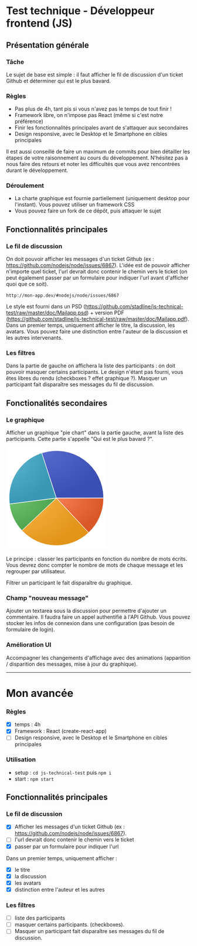 Test technique - Développeur frontend (JS)
==========================================

## Présentation générale

### Tâche

Le sujet de base est simple : il faut afficher le fil de discussion d'un ticket Github et déterminer qui est le plus bavard.

### Règles

* Pas plus de 4h, tant pis si vous n'avez pas le temps de tout finir !
* Framework libre, on n'impose pas React (même si c'est notre préférence)
* Finir les fonctionnalités principales avant de s'attaquer aux secondaires
* Design responsive, avec le Desktop et le Smartphone en cibles principales

Il est aussi conseillé de faire un maximum de commits pour bien détailler les étapes de votre raisonnement au cours du développement. N'hésitez pas à nous faire des retours et noter les difficultés que vous avez rencontrées durant le développement.

### Déroulement

* La charte graphique est fournie partiellement (uniquement desktop pour l'instant). Vous pouvez utiliser un framework CSS
* Vous pouvez faire un fork de ce dépôt, puis attaquer le sujet

## Fonctionnalités principales

### Le fil de discussion

On doit pouvoir afficher les messages d'un ticket Github (ex : https://github.com/nodejs/node/issues/6867). L'idée est de pouvoir afficher n'importe quel ticket, l'url devrait donc contenir le chemin vers le ticket (on peut également passer par un formulaire pour indiquer l'url avant d'afficher quoi que ce soit).

```
http://mon-app.dev/#nodejs/node/issues/6867
```

Le style est fourni dans un PSD (https://github.com/stadline/js-technical-test/raw/master/doc/Mailapp.psd) + version PDF (https://github.com/stadline/js-technical-test/raw/master/doc/Mailapp.pdf).
Dans un premier temps, uniquement afficher le titre, la discussion, les avatars. Vous pouvez faire une distinction entre l'auteur de la discussion et les autres intervenants.

### Les filtres

Dans la partie de gauche on affichera la liste des participants : on doit pouvoir masquer certains participants. Le design n'étant pas fourni, vous êtes libres du rendu (checkboxes ? effet graphique ?). Masquer un participant fait disparaître ses messages du fil de discussion.

## Fonctionalités secondaires

### Le graphique

Afficher un graphique "pie chart" dans la partie gauche, avant la liste des participants. Cette partie s'appelle "Qui est le plus bavard ?".

<img src="https://github.com/stadline/js-technical-test/raw/master/doc/pie-sample.png" />

Le principe : classer les participants en fonction du nombre de mots écrits. Vous devrez donc compter le nombre de mots de chaque message et les regrouper par utilisateur.

Filtrer un participant le fait disparaître du graphique.

### Champ "nouveau message"

Ajouter un textarea sous la discussion pour permettre d'ajouter un commentaire. Il faudra faire un appel authentifié à l'API Github. Vous pouvez stocker les infos de connexion dans une configuration (pas besoin de formulaire de login).

### Amélioration UI

Accompagner les changements d'affichage avec des animations (apparition / disparition des messages, mise à jour du graphique).

---

# Mon avancée

### Règles

- [x] temps : 4h
- [x] Framework : React (create-react-app)
- [ ] Design responsive, avec le Desktop et le Smartphone en cibles principales

### Utilisation

- setup : `cd js-technical-test` puis `npm i`
- start : `npm start`

## Fonctionnalités principales

### Le fil de discussion

- [x] Afficher les messages d'un ticket Github (ex : https://github.com/nodejs/node/issues/6867).
- [ ] l'url devrait donc contenir le chemin vers le ticket
- [x] passer par un formulaire pour indiquer l'url

Dans un premier temps, uniquement afficher :
- [x] le titre
- [x] la discussion
- [x] les avatars
- [x] distinction entre l'auteur et les autres

### Les filtres

- [ ] liste des participants
- [ ] masquer certains participants. (checkboxes).
- [ ] Masquer un participant fait disparaître ses messages du fil de discussion.
